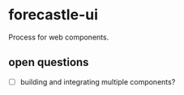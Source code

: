 # forecastle-ui

Process for web components.

## open questions

- [ ] building and integrating multiple components?

